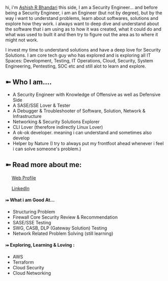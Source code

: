 hi, i'm [Ashish R Bhandari](https://aashishrbhandari.github.io/) this side, I am a Security Engineer... and before being a Security Engineer, i am an Engineer (but not by degree), but by the way i want to understand problems, learn about softwares, solutions and explore how they work. i always want to deep dive and understand about the software that i am using as to how it was created, what it could do and what was used to built it and then try to figure out the area as to where it might not work.

I invest my time to understand solutions and have a deep love for Security Solutions. I am core tech guy who has explored and is exploring all IT Spaces: Development, Testing, IT Operations, Cloud, Security, System Engineering, Pentesting, SOC etc and still alot to learn and explore.


## ➼ Who I am....
- A Security Engineer with Knowledge of Offensive as well as Defensive Side
- A SASE/SSE Lover & Tester
- A Debugger & Troubleshooter of Software, Solution, Network & Infrastructure
- Networking & Security Solutions Explorer
- CLI Lover (therefore indirectly Linux Lover)
- A ok-ok developer. meaning i can understand and sometimes also develop
- Helper by Nature (I try to always put my frontfoot ahead whenever i feel i can solve someone's problem.)


## ➼ Read more about me:
<img src="https://aashishrbhandari.github.io/images/svg/logo1.svg" width=16> [Web Profile](https://aashishrbhandari.github.io/)

<img src="https://static-exp2.licdn.com/sc/h/al2o9zrvru7aqj8e1x2rzsrca" width=16> [LinkedIn](https://linkedin.com/in/aashishrbhandari)


#### ⤖ What i am Good At...

- Structuring Problem
- Firewall Core Security Review & Recommendation
- SASE/SSE Testing
- SWG, CASB, DLP (Gateway Solution) Testing
- Network Related Problem Solving (still learning)



#### ⤖ Exploring, Learning & Loving :

- AWS
- Terraform
- Cloud Security
- Cloud Networking


<!--
#### To Do / Bucket List:

- SIEM
- SOAR
- 

-->
